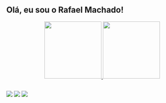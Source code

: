 ## Olá, eu sou o Rafael Machado!
<div align="center">
  <a href="https://github.com/camposrafa">
  <img height="150em" src="https://github-readme-stats.vercel.app/api?username=camposrafa&show_icons=true&theme=radical&include_all_commits=true&count_private=true"/>
  <img height="150em" src="https://github-readme-stats.vercel.app/api/top-langs/?username=camposrafa&layout=compact&langs_count=7&theme=radical"/>
</div>
  
  ##
 
<div> 
  <a href="https://instagram.com/_camposrafa" target="_blank"><img src="https://img.shields.io/badge/-Instagram-%23E4405F?style=for-the-badge&logo=instagram&logoColor=white" target="_blank"></a>
 	<a href="https://twitter.com/camposrafa_" target="_blank"><img src="https://img.shields.io/badge/Twitter-1DA1F2?style=for-the-badge&logo=twitter&logoColor=white" target="_blank"></a>
  <a href = "mailto:campos.rafael77@gmail.com"><img src="https://img.shields.io/badge/-Gmail-%23333?style=for-the-badge&logo=gmail&logoColor=white" target="_blank"></a>
</div>

